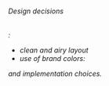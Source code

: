 <h6>Design decisions<h6>:

- clean and airy layout
- use of brand colors: 


and implementation choices.
